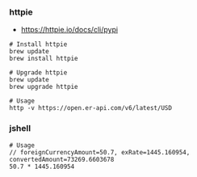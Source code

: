 ### httpie
- https://httpie.io/docs/cli/pypi
```shell
# Install httpie
brew update
brew install httpie

# Upgrade httpie
brew update
brew upgrade httpie

# Usage
http -v https://open.er-api.com/v6/latest/USD
```


### jshell
```shell
# Usage
// foreignCurrencyAmount=50.7, exRate=1445.160954, convertedAmount=73269.6603678
50.7 * 1445.160954
```